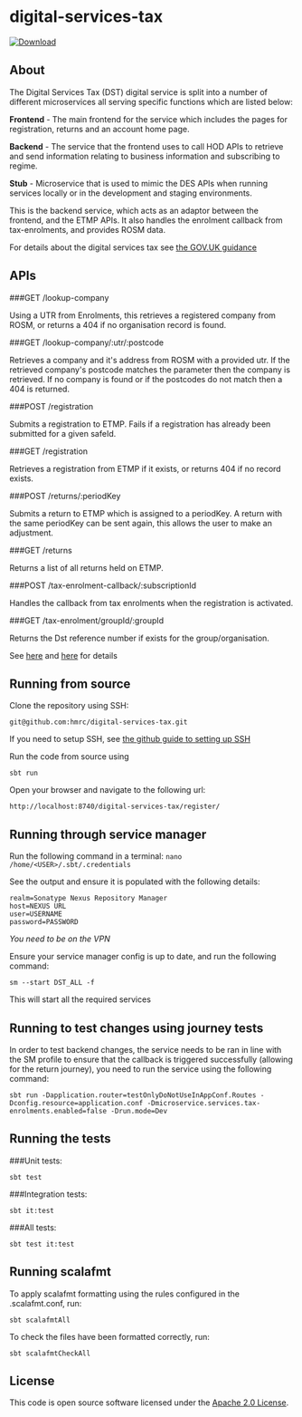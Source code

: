 
# digital-services-tax

[ ![Download](https://api.bintray.com/packages/hmrc/releases/digital-services-tax/images/download.svg) ](https://bintray.com/hmrc/releases/digital-services-tax/_latestVersion)

## About
The Digital Services Tax (DST) digital service is split into a number of different microservices all serving specific functions which are listed below:

**Frontend** - The main frontend for the service which includes the pages for registration, returns and an account home page.

**Backend** - The service that the frontend uses to call HOD APIs to retrieve and send information relating to business information and subscribing to regime.

**Stub** - Microservice that is used to mimic the DES APIs when running services locally or in the development and staging environments.

This is the backend service, which acts as an adaptor between the frontend, and the ETMP APIs. It also handles the enrolment callback from tax-enrolments, and provides ROSM data. 

For details about the digital services tax see [the GOV.UK guidance](https://www.gov.uk/government/consultations/digital-services-tax-draft-guidance)

## APIs

###GET  /lookup-company

Using a UTR from Enrolments, this retrieves a registered company from ROSM, or returns a 404 if no organisation record is found.

###GET  /lookup-company/:utr/:postcode

Retrieves a company and it's address from ROSM with a provided utr. If the retrieved company's postcode matches the parameter then the company is retrieved. If no company is found or if the postcodes do not match then a 404 is returned.  

###POST /registration

Submits a registration to ETMP. Fails if a registration has already been submitted for a given safeId.

###GET  /registration

Retrieves a registration from ETMP if it exists, or returns 404 if no record exists.                 

###POST /returns/:periodKey

Submits a return to ETMP which is assigned to a periodKey. A return with the same periodKey can be sent again, this allows the user to make an adjustment.

###GET  /returns

Returns a list of all returns held on ETMP.  

###POST /tax-enrolment-callback/:subscriptionId

Handles the callback from tax enrolments when the registration is activated.    

###GET /tax-enrolment/groupId/:groupId

Returns the Dst reference number if exists for the group/organisation.

See [here](https://github.com/HMRC/tax-enrolments#put-tax-enrolmentssubscriptionssubscriptionidissuer) and [here](https://github.com/HMRC/tax-enrolments#put-tax-enrolmentssubscriptionssubscriptionidsubscriber) for details

## Running from source
Clone the repository using SSH:

`git@github.com:hmrc/digital-services-tax.git`

If you need to setup SSH, see [the github guide to setting up SSH](https://help.github.com/articles/adding-a-new-ssh-key-to-your-github-account/)

Run the code from source using 

`sbt run`

Open your browser and navigate to the following url:

`http://localhost:8740/digital-services-tax/register/`

## Running through service manager

Run the following command in a terminal: `nano /home/<USER>/.sbt/.credentials`

See the output and ensure it is populated with the following details:

```
realm=Sonatype Nexus Repository Manager
host=NEXUS URL
user=USERNAME
password=PASSWORD
```

*You need to be on the VPN*

Ensure your service manager config is up to date, and run the following command:

`sm --start DST_ALL -f`

This will start all the required services

## Running to test changes using journey tests

In order to test backend changes, the service needs to be ran in line with the SM profile to ensure that the callback is triggered successfully (allowing for the return journey), you need to run the service using the following command:

`sbt run -Dapplication.router=testOnlyDoNotUseInAppConf.Routes -Dconfig.resource=application.conf -Dmicroservice.services.tax-enrolments.enabled=false -Drun.mode=Dev`


## Running the tests

###Unit tests:

`sbt test`

###Integration tests:

`sbt it:test`

###All tests:

`sbt test it:test`

## Running scalafmt

To apply scalafmt formatting using the rules configured in the .scalafmt.conf, run:

`sbt scalafmtAll`

To check the files have been formatted correctly, run:

`sbt scalafmtCheckAll`

## License

This code is open source software licensed under the [Apache 2.0 License]("http://www.apache.org/licenses/LICENSE-2.0.html").
